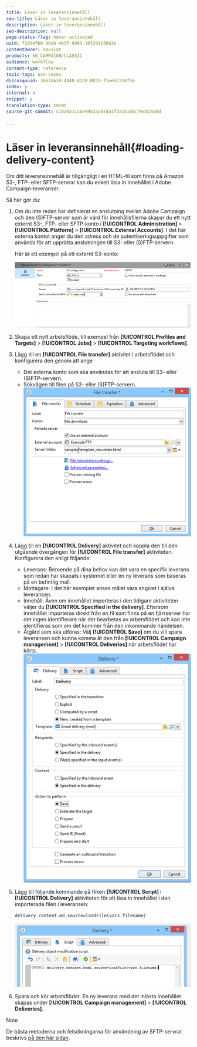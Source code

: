 ```yaml
---
title: Läser in leveransinnehåll
seo-title: Läser in leveransinnehåll
description: Läser in leveransinnehåll
seo-description: null
page-status-flag: never-activated
uuid: f2004fb0-9beb-463f-9903-10f291b3663e
contentOwner: sauviat
products: SG_CAMPAIGN/CLASSIC
audience: workflow
content-type: reference
topic-tags: use-cases
discoiquuid: 3667da3d-4940-4128-8878-f1ee67216f56
index: y
internal: n
snippet: y
translation-type: tm+mt
source-git-commit: c10a0a11c6e9952aa47da1f7a15188c79c62508d

---
```



# Läser in leveransinnehåll{#loading-delivery-content}

Om ditt leveransinnehåll är tillgängligt i en HTML-fil som finns på Amazon S3-, FTP- eller SFTP-servrar kan du enkelt läsa in innehållet i Adobe Campaign-leveranser.

Så här gör du:

1. Om du inte redan har definierat en anslutning mellan Adobe Campaign och den (S)FTP-server som är värd för innehållsfilerna skapar du ett nytt externt S3-, FTP- eller SFTP-konto i **[!UICONTROL Administration]** > **[!UICONTROL Platform]** > **[!UICONTROL External Accounts]**. I det här externa kontot anger du den adress och de autentiseringsuppgifter som används för att upprätta anslutningen till S3- eller (S)FTP-servern.

   Här är ett exempel på ett externt S3-konto:

   ![](assets/delivery_loadcontent_filetransfertexamples3.png)

1. Skapa ett nytt arbetsflöde, till exempel från **[!UICONTROL Profiles and Targets]** > **[!UICONTROL Jobs]** > **[!UICONTROL Targeting workflows]**.
1. Lägg till en **[!UICONTROL File transfer]** aktivitet i arbetsflödet och konfigurera den genom att ange

   * Det externa konto som ska användas för att ansluta till S3- eller (S)FTP-servern.
   * Sökvägen till filen på S3- eller (S)FTP-servern.
   ![](assets/delivery_loadcontent_filetransfertexample.png)

1. Lägg till en **[!UICONTROL Delivery]** aktivitet och koppla den till den utgående övergången för **[!UICONTROL File transfer]** aktiviteten. Konfigurera den enligt följande:

   * Leverans: Beroende på dina behov kan det vara en specifik leverans som redan har skapats i systemet eller en ny leverans som baseras på en befintlig mall.
   * Mottagare: I det här exemplet anses målet vara angivet i själva leveransen.
   * Innehåll: Även om innehållet importeras i den tidigare aktiviteten väljer du **[!UICONTROL Specified in the delivery]**. Eftersom innehållet importeras direkt från en fil som finns på en fjärrserver har det ingen identifierare när det bearbetas av arbetsflödet och kan inte identifieras som om det kommer från den inkommande händelsen.
   * Åtgärd som ska utföras: Välj **[!UICONTROL Save]** om du vill spara leveransen och kunna komma åt den från **[!UICONTROL Campaign management]** > **[!UICONTROL Deliveries]** när arbetsflödet har körts.
   ![](assets/delivery_loadcontent_activityexample.png)

1. Lägg till följande kommando på fliken **[!UICONTROL Script]** i **[!UICONTROL Delivery]** aktiviteten för att läsa in innehållet i den importerade filen i leveransen:

   ```
   delivery.content.md.source=loadFile(vars.filename)
   ```

   ![](assets/delivery_loadcontent_script.png)

1. Spara och kör arbetsflödet. En ny leverans med det inlästa innehållet skapas under **[!UICONTROL Campaign management]** > **[!UICONTROL Deliveries]**.

>[!NOTE]
>
>De bästa metoderna och felsökningarna för användning av SFTP-servrar beskrivs [på den här sidan](../../platform/using/sftp-server-usage.md).

